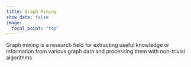 ```yaml
---
title: Graph Mining
show_date: false
image:
  focal_point: 'top'
---
```


Graph mining is a research field for extracting useful knowledge or information from various graph data and processing them with non-trivial algorithms
